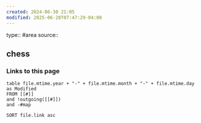 ```yaml
---
created: 2024-06-30 21:05
modified: 2025-06-28T07:47:29-04:00
---
```

type:: #area
source::
## chess




### Links to this page
```dataview
table file.mtime.year + "-" + file.mtime.month + "-" + file.mtime.day as Modified
FROM [[#]]
and !outgoing([[#]])
and -#map

SORT file.link asc
```
